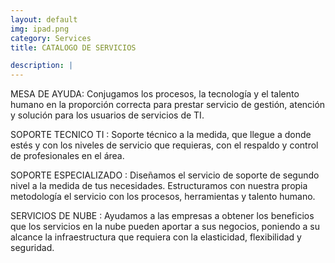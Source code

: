 ```yaml
---
layout: default
img: ipad.png
category: Services
title: CATALOGO DE SERVICIOS 

description: |
---
```

 
 MESA DE AYUDA: Conjugamos los procesos, la tecnología y el talento humano en la proporción correcta para prestar servicio de gestión, atención y solución para los usuarios de servicios de TI.
 
 SOPORTE TECNICO TI : Soporte técnico a la medida, que llegue a donde estés y con los niveles de servicio que requieras, con el respaldo y control de profesionales en el área.
 
 SOPORTE ESPECIALIZADO : Diseñamos el servicio de soporte de segundo nivel a la medida de tus necesidades. Estructuramos con nuestra propia metodología el servicio con los procesos, herramientas y talento humano.
 
 SERVICIOS DE NUBE : Ayudamos a las empresas a obtener los beneficios que los servicios en la nube pueden aportar a sus negocios, poniendo a su alcance la infraestructura que requiera con la elasticidad, flexibilidad y seguridad.
